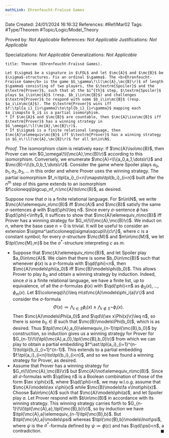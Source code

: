```yaml
---
mathLink: Ehrenfeucht-Fraïssé Games
---
```


<div class="topSpace"></div>

Date Created: 24/01/2024 16:16:32
References: #Ref/Mar02
Tags: #Type/Theorem #Topic/Logic/Model_Theory

Proved by: <i>Not Applicable</i>
References: <i>Not Applicable</i>
Justifications: <i>Not Applicable</i>

Specializations: <i>Not Applicable</i>
Generalizations: <i>Not Applicable</i>

``` ad-Theorem
title: Theorem (Ehrenfeucht-Fraïssé Games).

Let $\sigma$ be a signature in $\FOL$ and let $\mc{A}$ and $\mc{B}$ be $\sigma$-structures. Fix an ordinal $\gamma$. The <b>Ehrenfeucht-Fraïssé Game</b> is the game $G_\gamma\!\l(\mc{A},\mc{B}\r)$ of length $\gamma$ consisting of two players, the $\textrm{Spoiler}$ and the $\textrm{Prover}$, such that at the $i^{th}$ step, $\textrm{Spoiler}$ plays $a_i\in\mc{A}$ (resp. $b_i\in\mc{B}$) and challenges $\textrm{Prover}$ to respond with some $b_i\in\mc{B}$ (resp. $a_i\in\mc{A}$). The $\textrm{Prover}$ wins iff $f:\tpl{a_i}_{i<\gamma}\to\tpl{b_i}_{i<\gamma}$ mapping each $a_i\mapsto b_i$ is a partial isomorphism.
* If $\mc{A}$ and $\mc{B}$ are countable, then $\mc{A}\iso\mc{B}$ iff $\textrm{Prover}$ has a winning strategy in $G_\omega\!\l(\mc{A},\mc{B}\r)$.
* If $\sigma$ is a finite relational language, then $\mc{A}\elemequiv\mc{B}$ iff $\textrm{Prover}$ has a winning strategy in $G_n\!\l(\mc{A},\mc{B}\r)$ for all $n\in\N$.

```

<i>Proof.</i> The isomorphism claim is relatively easy: If $\mc{A}\iso\mc{B}$, then $\textrm{Prover}$ can win $G_\omega\!\l(\mc{A},\mc{B}\r)$ according to this isomorphism. Conversely, we enumerate $\mc{A}=\l\{a_0,a_1,\dots\r\}$ and $\mc{B}=\l\{b_0,b_1,\dots\r\}$. Consider the game where $\textrm{Spoiler}$ plays $a_0,b_1,a_2,b_3,\dots$ in this order and where $\textrm{Prover}$ uses the winning strategy. The partial isomorphism $f_n:\tpl{a_i}_{i<n}\mapsto\tpl{b_i}_{i<n}$ built after the $n^\textrm{th}$ step of this game extends to an isomorphism $f\coloneqq\bigcup_nf_n:\mc{A}\to\mc{B}$, as desired.

Suppose now that $\sigma$ is a finite relational language. For $n\in\N$, we write $\mc{A}\elemequiv_n\mc{B}$ iff $\mc{A}$ and $\mc{B}$ satisfy the same $\sigma$-sentences $\phi$ with $\qd(\phi)\leq n$. Since every $\sigma$-sentence $\phi$ has $\qd(\phi)<\infty$, it suffices to show that $\mc{A}\elemequiv_n\mc{B}$ iff $\textrm{Prover}$ has a winning strategy for $G_n\!\l(\mc{A},\mc{B}\r)$. We induct on $n$, where the base case $n=0$ is trivial. It will be useful to consider an extension $\sigma^\ast\coloneqq\sigma\sqcup\l\{c\r\}$, where $c$ is a constant symbol; for every $\sigma$-structure $\mc{M}$ and $m\in\mc{M}$, we let $\tpl{\mc{M},m}$ be the $\sigma^\ast$-structure interpreting $c$ as $m$.
* Suppose that $\mc{A}\elemequiv_n\mc{B}$, and let $\textrm{Spoiler}$ play $a_0\in\mc{A}$. We claim that there is some $b_0\in\mc{B}$ such that whenever $\phi(x)$ is a $\sigma$-formula with $\qd(\phi)<n$, then $\mc{A}\models\phi(a_0)$ iff $\mc{B}\models\phi(b_0)$. This allows $\textrm{Prover}$ to play $b_0$ and obtain a winning strategy by induction. Indeed, since $\sigma$ is a finite relational language, we have a finite list, up to equivalence, of all the $\sigma$-formulas $\phi(x)$ with $\qd(\phi)<n$ as $\phi_0(x),\dots,\phi_m(x)$. Let $S\coloneqq\l\{i\leq m\st\mc{A}\models\phi_i(a)\r\}$ and consider the $\sigma$-formula
$$\begin{equation}
    \Phi(x)\coloneqq\bigwedge_{i\in S}\phi_i(x)\land\bigwedge_{i\not\in S}\lnot\phi_i(x).
\end{equation}$$
Then $\mc{A}\models\Phi(a_0)$ and $\qd\l(\ex x\Phi(x)\r)\leq n$, so there is some $b_0\in B$ such that $\mc{B}\models\Phi(b_0)$, which is as desired. Thus $\tpl{\mc{A},a_0}\elemequiv_{n-1}\tpl{\mc{B},b_0}$ by construction, so induction gives us a winning strategy for $\textrm{Prover}$ for $G_{n-1}\!\l(\tpl{\mc{A},a_0},\tpl{\mc{B},b_0}\r)$ from which we can play to obtain a partial embedding $f^\ast:\tpl{a_i}_{i=1}^{n-1}\to\tpl{b_i}_{i=1}^{n-1}$. This extends to a partial embedding $f:\tpl{a_i}_{i<n}\to\tpl{b_i}_{i<n}$, and so we have found a winning strategy for $\textrm{Prover}$, as desired.
* Assume that $\textrm{Prover}$ has a winning strategy for $G_n\!\l(\mc{A},\mc{B}\r)$ but $\mc{A}\not\elemequiv_n\mc{B}$. Since all $\sigma$-formulas with $\qd\leq n$ is a Boolean combination of those of the form $\ex x\phi(x)$, where $\qd(\phi)<n$, we may w.l.o.g. assume that $\mc{A}\models\ex x\phi(x)$ while $\mc{B}\models\fa x\lnot\phi(x)$. Choose $a\in\mc{A}$ such that $\mc{A}\models\phi(a)$, and let $\textrm{Spoiler}$ play $a$. Let $\textrm{Prover}$ respond with $b\in\mc{B}$ in accordance with its winning strategy. This winning strategy carries forth to $G_{n-1}\!\l(\tpl{\mc{A},a},\tpl{\mc{B},b}\r)$, so by induction we have $\tpl{\mc{A},a}\elemequiv_{n-1}\tpl{\mc{B},b}$. But $\tpl{\mc{A},a}\models\psi$ whereas $\tpl{\mc{B},b}\models\lnot\psi$, where $\psi$ is the $\sigma^\ast$-formula defined by $\psi\coloneqq\phi(c)$ and has $\qd(\psi)<n$, a contradiction.<span style="float:right;">$\blacksquare$</span>
